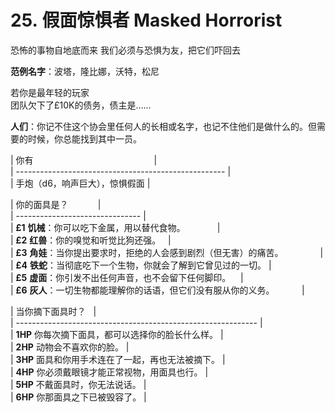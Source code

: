 # 25. 假面惊惧者 Masked Horrorist
恐怖的事物自地底而来
我们必须与恐惧为友，把它们吓回去
  
**范例名字**：波塔，隆比娜，沃特，松尼
  
若你是最年轻的玩家  
团队欠下了£10K的债务，债主是……  
  
**人们**：你记不住这个协会里任何人的长相或名字，也记不住他们是做什么的。但需要的时候，你总能找到其中一员。  
  
  
| 你有                                                 |  
| ---------------------------------------------------- |  
| 手炮（d6，响声巨大），惊惧假面 |  
  
| 你的面具是？            |  
| ------------------------------- |  
| **£1** **饥械**：你可以吃下金属，用以替代食物。             |  
| **£2** **红兽**：你的嗅觉和听觉比狗还强。   |  
| **£3** **角娃**：当你提出要求时，拒绝的人会感到剧烈（但无害）的痛苦。               |  
| **£4** **铁蛇**：当彻底吃下一个生物，你就会了解到它曾见过的一切。 |  
| **£5** **虚面**：你引发不出任何声音，也不会留下任何脚印。    |  
| **£6** **灰人**：一切生物都能理解你的话语，但它们没有服从你的义务。           |  
  
| 当你摘下面具时？   |  
| ------------------------------------------------------------ |  
| **1HP** 你每次摘下面具，都可以选择你的脸长什么样。 |  
| **2HP** 动物会不喜欢你的脸。 |  
| **3HP** 面具和你用手术连在了一起，再也无法被摘下。 |  
| **4HP** 你必须戴眼镜才能正常视物，用面具也行。 |  
| **5HP** 不戴面具时，你无法说话。 |  
| **6HP** 你那面具之下已被毁容了。 |
